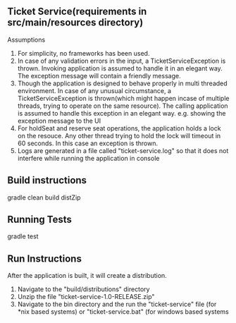 Ticket Service(requirements in src/main/resources directory)
--------------
Assumptions
 1. For simplicity, no frameworks has been used.
 2. In case of any validation errors in the input, a TicketServiceException is thrown. Invoking application is assumed to handle it in an elegant way. The exception message will contain a friendly message.
 3. Though the application is designed to behave properly in multi threaded environment. In case of any unusual circumstance, a TicketServiceException is thrown(which might happen incase of multiple threads, trying to operate on the same resource). The calling application is assumed to handle this exception in an elegant way. e.g. showing the exception message to the UI
 4. For holdSeat and reserve seat operations, the application holds a lock on the resouce. Any other thread trying to hold the lock will timeout in 60 seconds. In this case an exception is thrown.
 5. Logs are generated in a file called "ticket-service.log" so that it does not interfere while running the application in console
 
Build instructions
------------------
gradle clean build distZip

Running Tests
-------------
gradle test

Run Instructions
------------------
After the application is built, it will create a distribution.
 1. Navigate to the "build/distributions" directory
 2. Unzip the file "ticket-service-1.0-RELEASE.zip"
 3. Navigate to the bin directory and the run the "ticket-service" file (for *nix based systems) or "ticket-service.bat" (for windows based systems
 

